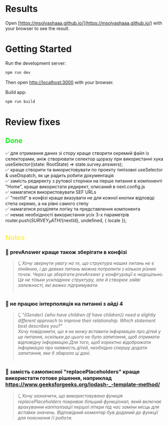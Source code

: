 # Results

Open [https://msolyashaaa.github.io/](https://msolyashaaa.github.io/) with your browser to see the result.

# Getting Started

Run the development server:

```bash
npm run dev
```

Then open [http://localhost:3000](http://localhost:3000) with your browser.


Build app:

```bash
npm run build
```


# Review fixes

## <span style="color: #06f106; font-weight: bold"> Done</span>

✅ для отримання даних зі стору краще створити окремий файл із селекторами, аніж створювати селектор щоразу при використанні хука useSelector((state: RootState) => state.survey.answers); <br />
✅ краще створити та використовувати по проекту типізовні useSelector & useDispatch, як це радить робити документація <br />
✅ замість редиректу з рутової сторінки на перше питання в компоненті "Home", краще використати редирект, описаний в next.config.js <br />
✅ намагатися використовувати SEF URLs <br />
✅ "nextId" в конфізі краще вказувати не для кожної кнопки відповіді степа окремо, а на рівні самого степу <br />
✅ намагатися розділяти логіку та представлення компонента <br />
✅ немає необхідності використання усіх 3-х параметрів router.push(${SURVEY_PATH}/${nextId}, undefined, { locale }); <br />

## <span style="color: #ffee58; font-weight: bold"> Notes</span>

### 💬 prevAnswer краще також зберігати в конфізі <br />
>⤹ *Хочу звернути увагу на те, що структура наших питань не є лінійною, і до деяких питань можна потрапити з кількох різних точок. Через це зберігати prevAnswer у конфігурації є недоцільно. Це не тільки ускладнює структуру, але й створює зайві залежності, які важко підтримувати.* <br /> <br />

### 💬 не працює інтерполяція на питанні з айді 4 <br /> 
>⤹ *"{Gender} {who have children (if have children)} need a slightly different approach to improve their relationship. Which statement best describes you?"
<br />Хочу повідомити, що я не можу вставити інформацію про дітей у це питання, оскільки до цього не було запитання, щоб отримати відповідну інформацію.Для того, щоб коректно відображати інформацію про наявність дітей, необхідно спершу додати запитання, яке б збирало ці дані.*<br /><br />

### 💬 замість самописної "replacePlaceholders" краще використати готове рішення, наприклад https://www.geeksforgeeks.org/lodash-_-template-method/ <br />
>⤹ *Хочу зазначити, що використовувана функція replacePlaceholders покриває більший функціонал, який включає врахування капіталізації першої літери під час заміни місць для вставки значень. Відповідний коментар був доданий до функції для пояснення її роботи.*<br />
